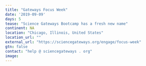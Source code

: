 ```yaml
---
title: "Gateways Focus Week"
date: '2019-09-09'
days: 5
tease: "Science Gateways Bootcamp has a fresh new name"
continent: NA
location: "Chicago, Illinois, United States"
location_url: ""
external_url: "https://sciencegateways.org/engage/focus-week"
gtn: false
contact: "help @ sciencegateways . org"
image: 
---
```

